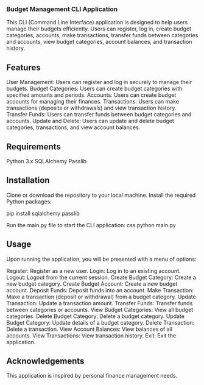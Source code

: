 ### Budget Management CLI Application

This CLI (Command Line Interface) application is designed to help users manage their budgets efficiently. Users can register, log in, create budget categories, accounts, make transactions, transfer funds between categories and accounts, view budget categories, account balances, and transaction history.
## Features
User Management: Users can register and log in securely to manage their budgets.
Budget Categories: Users can create budget categories with specified amounts and periods.
Accounts: Users can create budget accounts for managing their finances.
Transactions: Users can make transactions (deposits or withdrawals) and view transaction history.
Transfer Funds: Users can transfer funds between budget categories and accounts.
Update and Delete: Users can update and delete budget categories, transactions, and view account balances.

## Requirements

Python 3.x
SQLAlchemy
Passlib

## Installation

Clone or download the repository to your local machine.
Install the required Python packages:

pip install sqlalchemy passlib

Run the main.py file to start the CLI application:
css
python main.py

## Usage

Upon running the application, you will be presented with a menu of options:

Register: Register as a new user.
Login: Log in to an existing account.
Logout: Logout from the current session.
Create Budget Category: Create a new budget category.
Create Budget Account: Create a new budget account.
Deposit Funds: Deposit funds into an account.
Make Transaction: Make a transaction (deposit or withdrawal) from a budget category.
Update Transaction: Update a transaction amount.
Transfer Funds: Transfer funds between categories or accounts.
View Budget Categories: View all budget categories.
Delete Budget Category: Delete a budget category.
Update Budget Category: Update details of a budget category.
Delete Transaction: Delete a transaction.
View Account Balances: View balances of all accounts.
View Transactions: View transaction history.
Exit: Exit the application.


## Acknowledgements
This application is inspired by personal finance management needs.
